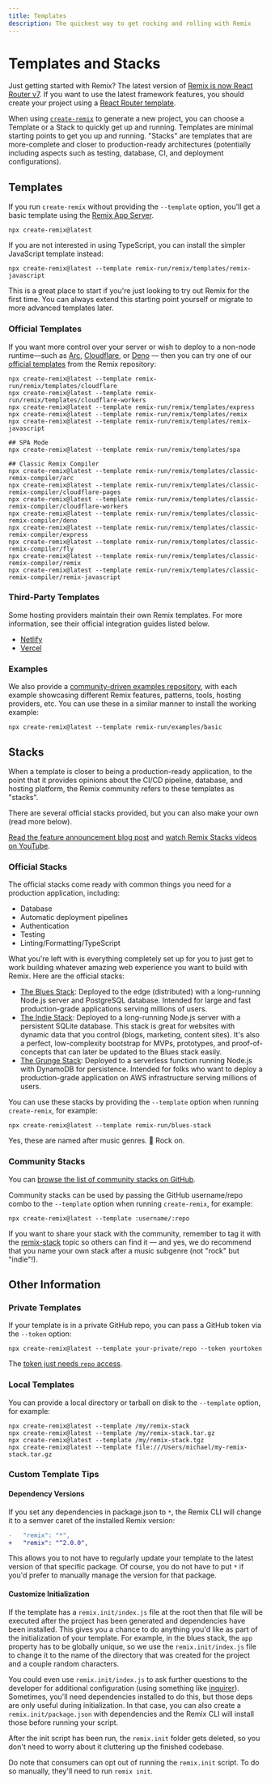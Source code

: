 ```yaml
---
title: Templates
description: The quickest way to get rocking and rolling with Remix
---
```


# Templates and Stacks

<docs-warning>Just getting started with Remix? The latest version of [Remix is now React Router v7][remix-now-react-router]. If you want to use the latest framework features, you should create your project using a [React Router template][react-router-templates].</docs-warning>

When using [`create-remix`][create_remix] to generate a new project, you can choose a Template or a Stack to quickly get up and running. Templates are minimal starting points to get you up and running. "Stacks" are templates that are more-complete and closer to production-ready architectures (potentially including aspects such as testing, database, CI, and deployment configurations).

## Templates

If you run `create-remix` without providing the `--template` option, you'll get a basic template using the [Remix App Server][remix_app_server].

```shellscript nonumber
npx create-remix@latest
```

If you are not interested in using TypeScript, you can install the simpler JavaScript template instead:

```shellscript nonumber
npx create-remix@latest --template remix-run/remix/templates/remix-javascript
```

This is a great place to start if you're just looking to try out Remix for the first time. You can always extend this starting point yourself or migrate to more advanced templates later.

### Official Templates

If you want more control over your server or wish to deploy to a non-node runtime—such as [Arc][arc], [Cloudflare][cloudflare], or [Deno][deno] — then you can try one of our [official templates][official_templates] from the Remix repository:

```shellscript nonumber
npx create-remix@latest --template remix-run/remix/templates/cloudflare
npx create-remix@latest --template remix-run/remix/templates/cloudflare-workers
npx create-remix@latest --template remix-run/remix/templates/express
npx create-remix@latest --template remix-run/remix/templates/remix
npx create-remix@latest --template remix-run/remix/templates/remix-javascript

## SPA Mode
npx create-remix@latest --template remix-run/remix/templates/spa

## Classic Remix Compiler
npx create-remix@latest --template remix-run/remix/templates/classic-remix-compiler/arc
npx create-remix@latest --template remix-run/remix/templates/classic-remix-compiler/cloudflare-pages
npx create-remix@latest --template remix-run/remix/templates/classic-remix-compiler/cloudflare-workers
npx create-remix@latest --template remix-run/remix/templates/classic-remix-compiler/deno
npx create-remix@latest --template remix-run/remix/templates/classic-remix-compiler/express
npx create-remix@latest --template remix-run/remix/templates/classic-remix-compiler/fly
npx create-remix@latest --template remix-run/remix/templates/classic-remix-compiler/remix
npx create-remix@latest --template remix-run/remix/templates/classic-remix-compiler/remix-javascript
```

### Third-Party Templates

Some hosting providers maintain their own Remix templates. For more information, see their official integration guides listed below.

- [Netlify][netlify_template_docs]
- [Vercel][vercel_template_docs]

### Examples

We also provide a [community-driven examples repository][examples], with each example showcasing different Remix features, patterns, tools, hosting providers, etc. You can use these in a similar manner to install the working example:

```shellscript nonumber
npx create-remix@latest --template remix-run/examples/basic
```

## Stacks

When a template is closer to being a production-ready application, to the point that it provides opinions about the CI/CD pipeline, database, and hosting platform, the Remix community refers to these templates as "stacks".

There are several official stacks provided, but you can also make your own (read more below).

[Read the feature announcement blog post][feature_announcement_blog_post] and [watch Remix Stacks videos on YouTube][remix_stacks_videos_on_youtube].

### Official Stacks

The official stacks come ready with common things you need for a production application, including:

- Database
- Automatic deployment pipelines
- Authentication
- Testing
- Linting/Formatting/TypeScript

What you're left with is everything completely set up for you to just get to work building whatever amazing web experience you want to build with Remix. Here are the official stacks:

- [The Blues Stack][blues_stack]: Deployed to the edge (distributed) with a long-running Node.js server and PostgreSQL database. Intended for large and fast production-grade applications serving millions of users.
- [The Indie Stack][indie_stack]: Deployed to a long-running Node.js server with a persistent SQLite database. This stack is great for websites with dynamic data that you control (blogs, marketing, content sites). It's also a perfect, low-complexity bootstrap for MVPs, prototypes, and proof-of-concepts that can later be updated to the Blues stack easily.
- [The Grunge Stack][grunge_stack]: Deployed to a serverless function running Node.js with DynamoDB for persistence. Intended for folks who want to deploy a production-grade application on AWS infrastructure serving millions of users.

You can use these stacks by providing the `--template` option when running `create-remix`, for example:

```shellscript nonumber
npx create-remix@latest --template remix-run/blues-stack
```

Yes, these are named after music genres. 🤘 Rock on.

### Community Stacks

You can [browse the list of community stacks on GitHub][remix_stack_topic].

Community stacks can be used by passing the GitHub username/repo combo to the `--template` option when running `create-remix`, for example:

```shellscript nonumber
npx create-remix@latest --template :username/:repo
```

<docs-success>If you want to share your stack with the community, remember to tag it with the [remix-stack][remix_stack_topic] topic so others can find it — and yes, we do recommend that you name your own stack after a music subgenre (not "rock" but "indie"!).</docs-success>

## Other Information

### Private Templates

If your template is in a private GitHub repo, you can pass a GitHub token via the `--token` option:

```shellscript nonumber
npx create-remix@latest --template your-private/repo --token yourtoken
```

The [token just needs `repo` access][repo_access_token].

### Local Templates

You can provide a local directory or tarball on disk to the `--template` option, for example:

```shellscript nonumber
npx create-remix@latest --template /my/remix-stack
npx create-remix@latest --template /my/remix-stack.tar.gz
npx create-remix@latest --template /my/remix-stack.tgz
npx create-remix@latest --template file:///Users/michael/my-remix-stack.tar.gz
```

### Custom Template Tips

#### Dependency Versions

If you set any dependencies in package.json to `*`, the Remix CLI will change it to a semver caret of the installed Remix version:

```diff
-   "remix": "*",
+   "remix": "^2.0.0",
```

This allows you to not have to regularly update your template to the latest version of that specific package. Of course, you do not have to put `*` if you'd prefer to manually manage the version for that package.

#### Customize Initialization

If the template has a `remix.init/index.js` file at the root then that file will be executed after the project has been generated and dependencies have been installed. This gives you a chance to do anything you'd like as part of the initialization of your template. For example, in the blues stack, the `app` property has to be globally unique, so we use the `remix.init/index.js` file to change it to the name of the directory that was created for the project and a couple random characters.

You could even use `remix.init/index.js` to ask further questions to the developer for additional configuration (using something like [inquirer][inquirer]). Sometimes, you'll need dependencies installed to do this, but those deps are only useful during initialization. In that case, you can also create a `remix.init/package.json` with dependencies and the Remix CLI will install those before running your script.

After the init script has been run, the `remix.init` folder gets deleted, so you don't need to worry about it cluttering up the finished codebase.

<docs-warning>Do note that consumers can opt out of running the `remix.init` script. To do so manually, they'll need to run `remix init`.</docs-warning>

[create_remix]: ../other-api/create-remix
[remix_app_server]: ../other-api/serve
[repo_access_token]: https://github.com/settings/tokens/new?description=Remix%20Private%20Stack%20Access&scopes=repo
[inquirer]: https://npm.im/inquirer
[feature_announcement_blog_post]: /blog/remix-stacks
[remix_stacks_videos_on_youtube]: https://www.youtube.com/playlist?list=PLXoynULbYuEC8-gJCqyXo94RufAvSA6R3
[blues_stack]: https://github.com/remix-run/blues-stack
[indie_stack]: https://github.com/remix-run/indie-stack
[grunge_stack]: https://github.com/remix-run/grunge-stack
[remix_stack_topic]: https://github.com/topics/remix-stack
[official_templates]: https://github.com/remix-run/remix/tree/main/templates
[examples]: https://github.com/remix-run/examples
[vercel_template_docs]: https://vercel.com/docs/frameworks/remix
[netlify_template_docs]: https://docs.netlify.com/integrations/frameworks/remix
[arc]: https://arc.codes/docs/en/get-started/quickstart
[deno]: https://deno.com
[cloudflare]: https://www.cloudflare.com
[remix-now-react-router]: https://remix.run/blog/incremental-path-to-react-19
[react-router-templates]: https://github.com/remix-run/react-router-templates
